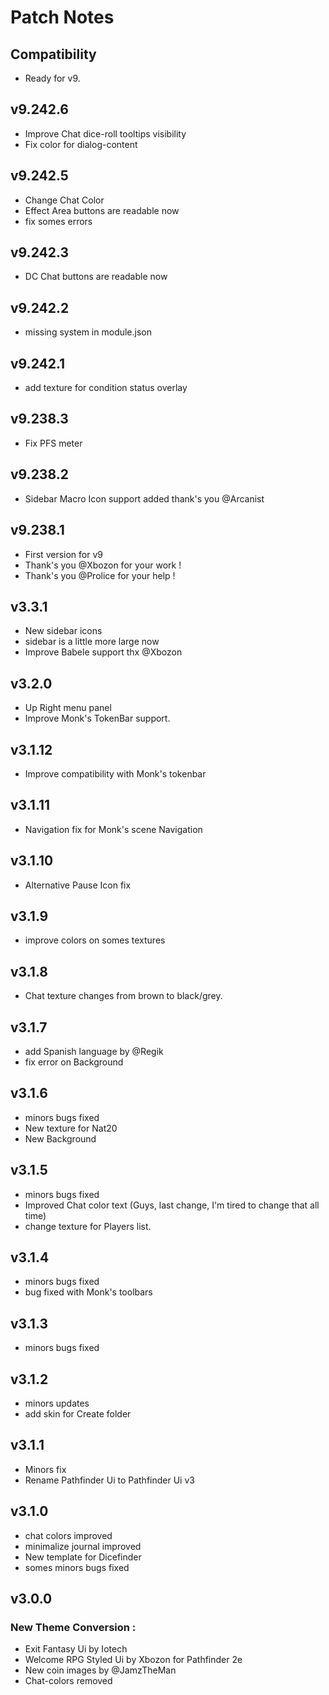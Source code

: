 # Patch Notes

## Compatibility
- Ready for v9.

## v9.242.6
- Improve Chat dice-roll tooltips visibility
- Fix color for dialog-content

## v9.242.5
- Change Chat Color
- Effect Area buttons are readable now
- fix somes errors

## v9.242.3
- DC Chat buttons are readable now

## v9.242.2
- missing system in module.json

## v9.242.1
- add texture for condition status overlay

## v9.238.3
- Fix PFS meter

## v9.238.2
- Sidebar Macro Icon support added thank's you @Arcanist

## v9.238.1
- First version for v9
- Thank's you @Xbozon for your work !
- Thank's you @Prolice for your help !

## v3.3.1
- New sidebar icons
- sidebar is a little more large now
- Improve Babele support thx @Xbozon

## v3.2.0
- Up Right menu panel
- Improve Monk's TokenBar support.

## v3.1.12
- Improve compatibility with Monk's tokenbar

## v3.1.11
- Navigation fix for Monk's scene Navigation

## v3.1.10
- Alternative Pause Icon fix

## v3.1.9
- improve colors on somes textures

## v3.1.8
- Chat texture changes from brown to black/grey.

## v3.1.7
- add Spanish language by @Regik
- fix error on Background

## v3.1.6
- minors bugs fixed
- New texture for Nat20
- New Background

## v3.1.5
- minors bugs fixed
- Improved Chat color text (Guys, last change, I'm tired to change that all time)
- change texture for Players list.  

## v3.1.4
- minors bugs fixed
- bug fixed with Monk's toolbars 

## v3.1.3
- minors bugs fixed

## v3.1.2
- minors updates
- add skin for Create folder

## v3.1.1
- Minors fix
- Rename Pathfinder Ui to Pathfinder Ui v3

## v3.1.0
- chat colors improved
- minimalize journal improved
- New template for Dicefinder
- somes minors bugs fixed 

## v3.0.0
### New Theme Conversion : 
- Exit Fantasy Ui by Iotech
- Welcome RPG Styled Ui by Xbozon for Pathfinder 2e
- New coin images by @JamzTheMan
- Chat-colors removed
